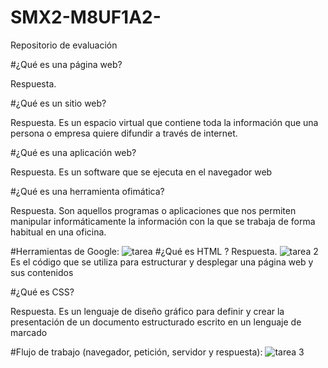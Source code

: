 # SMX2-M8UF1A2-
Repositorio de evaluación

#¿Qué es una página web?

Respuesta.


#¿Qué es un sitio web?

Respuesta.
Es un espacio virtual que contiene toda la información que una persona o empresa quiere difundir a través de internet. 

#¿Qué es una aplicación web?

Respuesta.
Es un software que se ejecuta en el navegador web


#¿Qué es una herramienta ofimática?

Respuesta.
Son aquellos programas o aplicaciones que nos permiten manipular informáticamente la información con la que se trabaja de forma habitual en una oficina.

#Herramientas de Google:
![tarea](https://github.com/gabrielfabrizio10/SMX2-M8UF1A2-/assets/145135376/73e25f4c-a466-41a2-82e8-443b1888113a)
#¿Qué es HTML ? 
Respuesta.
![tarea 2](https://github.com/gabrielfabrizio10/SMX2-M8UF1A2-/assets/145135376/0fe665bd-49cb-41b4-8ec8-c1afdf503c49)
Es el código que se utiliza para estructurar y desplegar una página web y sus contenidos

#¿Qué es CSS?

Respuesta. Es un lenguaje de diseño gráfico para definir y crear la presentación de un documento estructurado escrito en un lenguaje de marcado


#Flujo de trabajo (navegador, petición, servidor y respuesta):
![tarea 3](https://github.com/gabrielfabrizio10/SMX2-M8UF1A2-/assets/145135376/618b5302-c823-426f-848d-cca698377f2b)


